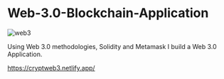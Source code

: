 # Web-3.0-Blockchain-Application

![web3](https://i.ibb.co/DVF4tNW/image.png)

Using Web 3.0 methodologies, Solidity and Metamask I build a Web 3.0 Application.

https://cryptweb3.netlify.app/


